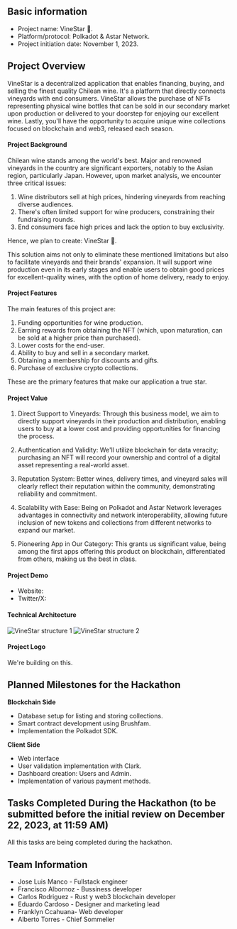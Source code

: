 ## Basic information

- Project name: VineStar 🍷.
- Platform/protocol: Polkadot & Astar Network.
- Project initiation date: November 1, 2023.

## Project Overview

VineStar is a decentralized application that enables financing, buying, and selling the finest quality Chilean wine. It's a platform that directly connects vineyards with end consumers. VineStar allows the purchase of NFTs representing physical wine bottles that can be sold in our secondary market upon production or delivered to your doorstep for enjoying our excellent wine. Lastly, you'll have the opportunity to acquire unique wine collections focused on blockchain and web3, released each season.

#### Project Background

Chilean wine stands among the world's best. Major and renowned vineyards in the country are significant exporters, notably to the Asian region, particularly Japan. However, upon market analysis, we encounter three critical issues:

1. Wine distributors sell at high prices, hindering vineyards from reaching diverse audiences.
2. There's often limited support for wine producers, constraining their fundraising rounds.
3. End consumers face high prices and lack the option to buy exclusivity.

Hence, we plan to create: VineStar 🍷.

This solution aims not only to eliminate these mentioned limitations but also to facilitate vineyards and their brands' expansion. It will support wine production even in its early stages and enable users to obtain good prices for excellent-quality wines, with the option of home delivery, ready to enjoy.

#### Project Features

The main features of this project are:

1. Funding opportunities for wine production.
2. Earning rewards from obtaining the NFT (which, upon maturation, can be sold at a higher price than purchased).
3. Lower costs for the end-user.
4. Ability to buy and sell in a secondary market.
5. Obtaining a membership for discounts and gifts.
6. Purchase of exclusive crypto collections.

These are the primary features that make our application a true star.

#### Project Value

1. Direct Support to Vineyards: Through this business model, we aim to directly support vineyards in their production and distribution, enabling users to buy at a lower cost and providing opportunities for financing the process.

2. Authentication and Validity: We'll utilize blockchain for data veracity; purchasing an NFT will record your ownership and control of a digital asset representing a real-world asset.

3. Reputation System: Better wines, delivery times, and vineyard sales will clearly reflect their reputation within the community, demonstrating reliability and commitment.

4. Scalability with Ease: Being on Polkadot and Astar Network leverages advantages in connectivity and network interoperability, allowing future inclusion of new tokens and collections from different networks to expand our market.

5. Pioneering App in Our Category: This grants us significant value, being among the first apps offering this product on blockchain, differentiated from others, making us the best in class.

#### Project Demo

- Website:
- Twitter/X:

#### Technical Architecture
![VineStar structure 1](docs/Vinestar_structure1.png)
![VineStar structure 2](docs/Vinestar_structure2.png)

#### Project Logo

We're building on this.

## Planned Milestones for the Hackathon

**Blockchain Side**

- Database setup for listing and storing collections.
- Smart contract development using Brushfam.
- Implementation the Polkadot SDK.

**Client Side**

- Web interface
- User validation implementation with Clark.
- Dashboard creation: Users and Admin.
- Implementation of various payment methods.

## Tasks Completed During the Hackathon (to be submitted before the initial review on December 22, 2023, at 11:59 AM)

All this tasks are being completed during the hackathon.

## Team Information

- Jose Luis Manco - Fullstack engineer
- Francisco Albornoz - Bussiness developer
- Carlos Rodriguez - Rust y web3 blockchain developer
- Eduardo Cardoso - Designer and marketing lead
- Franklyn Ccahuana- Web developer
- Alberto Torres - Chief Sommelier